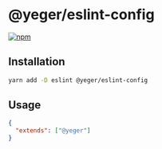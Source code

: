 # @yeger/eslint-config

[![npm](https://img.shields.io/npm/v/@yeger/eslint-config?color=a1b858&label=)](https://npmjs.com/package/@yeger/eslint-config)

## Installation

```bash
yarn add -D eslint @yeger/eslint-config
```

## Usage

```json
{
  "extends": ["@yeger"]
}
```
